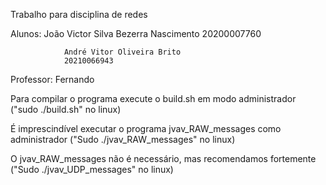 Trabalho para disciplina de redes

Alunos:			João Victor Silva Bezerra Nascimento 
			    20200007760

                André Vitor Oliveira Brito
                20210066943

Professor:      Fernando

Para compilar o programa execute o build.sh em modo administrador ("sudo ./build.sh" no linux)

É imprescindível executar o programa jvav_RAW_messages como administrador ("Sudo ./jvav_RAW_messages" no linux)

O jvav_RAW_messages não é necessário, mas recomendamos fortemente ("Sudo ./jvav_UDP_messages" no linux)
